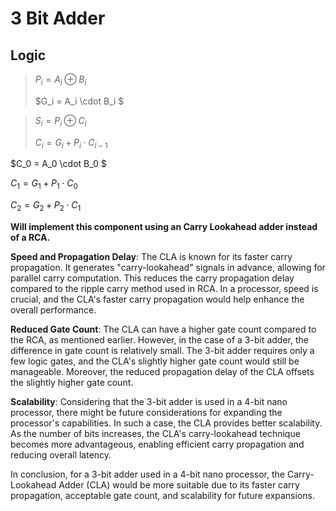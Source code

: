 # 3 Bit Adder

<!-- Logic -->
## Logic
> $P_i = A_i \oplus B_i$
> 
> $G_i = A_i \cdot B_i $

> $S_i = P_i \oplus C_{i}$
> 
> $C_i = G_i + P_i \cdot C_{i-1}$

$C_0 = A_0 \cdot B_0 $

$C_1 = G_1 + P_1 \cdot C_0$

$C_2 = G_2 + P_2 \cdot C_1$

**Will implement this component using an Carry Lookahead adder instead of a RCA.**

**Speed and Propagation Delay**: The CLA is known for its faster carry propagation. It generates "carry-lookahead" signals in advance, allowing for parallel carry computation. This reduces the carry propagation delay compared to the ripple carry method used in RCA. In a processor, speed is crucial, and the CLA's faster carry propagation would help enhance the overall performance.

**Reduced Gate Count**: The CLA can have a higher gate count compared to the RCA, as mentioned earlier. However, in the case of a 3-bit adder, the difference in gate count is relatively small. The 3-bit adder requires only a few logic gates, and the CLA's slightly higher gate count would still be manageable. Moreover, the reduced propagation delay of the CLA offsets the slightly higher gate count.

**Scalability**: Considering that the 3-bit adder is used in a 4-bit nano processor, there might be future considerations for expanding the processor's capabilities. In such a case, the CLA provides better scalability. As the number of bits increases, the CLA's carry-lookahead technique becomes more advantageous, enabling efficient carry propagation and reducing overall latency.

In conclusion, for a 3-bit adder used in a 4-bit nano processor, the Carry-Lookahead Adder (CLA) would be more suitable due to its faster carry propagation, acceptable gate count, and scalability for future expansions.



